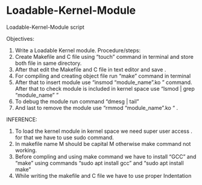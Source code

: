 # Loadable-Kernel-Module
 Loadable-Kernel-Module script

Objectives:
1. Write a Loadable Kernel module.
Procedure/steps:
1. Create Makefile and C file using “touch” command in terminal and store both
file in same directory.
2. After that edit the Makefile and C file in text editor and save .
3. For compiling and creating object file run “make” command in terminal
4. After that to insert module use “insmod “module_name”.ko ” command. After
that to check module is included in kernel space use “lsmod | grep
“module_name” ”
5. To debug the module run command “dmesg | tail”
6. And last to remove the module use “rmmod “module_name”.ko “ . 



INFERENCE:
1. To load the kernel module in kernel space we need super user access . for
that we have to use sudo command.
2. In makefile name M should be capital M otherwise make command not
working.
3. Before compling and using make command we have to install “GCC” and
“make” using commands “sudo apt install gcc” and “sudo apt install make”
4. While writing the makefile and C file we have to use proper Indentation 
